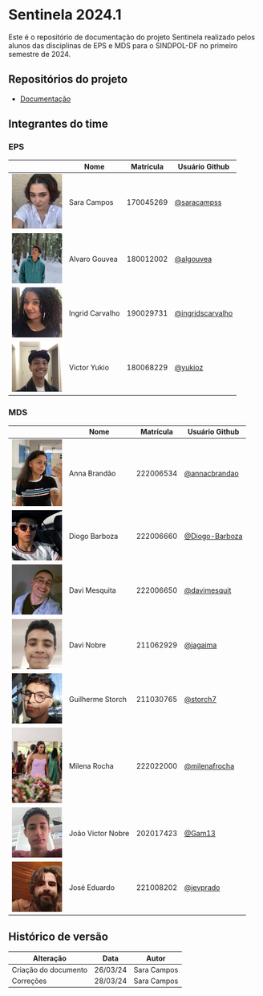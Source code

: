 # Sentinela 2024.1

Este é o repositório de documentação do projeto Sentinela realizado pelos alunos das disciplinas de EPS e MDS para o SINDPOL-DF no primeiro semestre de 2024. 

## Repositórios do projeto

- [Documentação](https://github.com/fga-eps-mds/2024.1-SENTINELA-DOC)
<!-- - [Frontend](https://github.com/fga-eps-mds/2024.1-SINDPOL-Front) -->

## Integrantes do time

### EPS

|                                                                              | Nome               | Matrícula | Usuário Github                                                             |
| - | - | - | - |
| <img src="./assets/sara.jpeg" width="100">    | Sara Campos       | 170045269 | [@saracampss](https://github.com/saracampss) |
| <img src="./assets/alvaro.jpeg" width="100">    | Alvaro Gouvea       | 180012002 | [@algouvea](https://github.com/algouvea) |
| <img src="./assets/ingrid.jpeg" width="100">    | Ingrid Carvalho       | 190029731 | [@ingridscarvalho](https://github.com/ingridscarvalho) |
| <img src="./assets/yukio.jpeg" width="100">    | Victor Yukio       | 180068229 | [@yukioz](https://github.com/yukioz) |

### MDS

|                                                                              | Nome               | Matrícula | Usuário Github                                                             |
| - | - | - | - |
| <img src="./assets/anna.jpeg" width="100">    | Anna Brandão       | 222006534 | [@annacbrandao](https://github.com/annacbrandao) |
| <img src="./assets/diogo.jpeg" width="100">    | Diogo Barboza       | 222006660 | [@Diogo-Barboza](https://github.com/Diogo-Barboza) |
| <img src="./assets/dmesquita.jpeg" width="100">    | Davi Mesquita       | 222006650 | [@davimesquit](https://github.com/davimesquit) |
| <img src="./assets/dnobre.jpeg" width="100">    | Davi Nobre       | 211062929 | [@jagaima](https://github.com/jagaima) |
| <img src="./assets/guilherme.jpeg" width="100">    | Guilherme Storch       | 211030765 | [@storch7](https://github.com/storch7) |
| <img src="./assets/milena.jpeg" width="100">    | Milena Rocha       | 222022000 | [@milenafrocha](https://github.com/milenafrocha) |
| <img src="./assets/joao.jpeg" width="100">    | João Victor Nobre       | 202017423 | [@Gam13](https://github.com/Gam13) |
| <img src="./assets/jose.jpeg" width="100">    | José Eduardo       | 221008202 | [@jevprado](https://github.com/jevprado) |


## Histórico de versão

| Alteração | Data | Autor | 
| - | - | - |
| Criação do documento | 26/03/24 | Sara Campos |
| Correções | 28/03/24 | Sara Campos |
